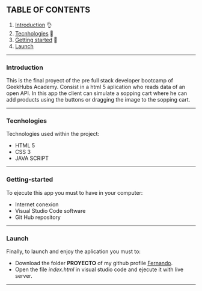 ## TABLE OF CONTENTS

1. [Introduction](#Introduction) :ok_hand:
2. [Tecnhologies](#Tecnhologies) :floppy_disk:
2. [Getting started](#Getting-started) :rocket:
3. [Launch](#Launch)


***
### Introduction
This is the final proyect of the pre full stack developer bootcamp of GeekHubs Academy. 
Consist in a html 5 aplication who reads data of an open API. In this app the client can simulate a sopping cart where he can add products using the buttons or dragging the image to the sopping cart.
***

### Tecnhologies
Technologies used within the project:
* HTML 5
* CSS 3
* JAVA SCRIPT


***
### Getting-started
To ejecute this app you must to have in your computer:
- Internet conexion
- Visual Studio Code software
- Git Hub repository
***

### Launch
Finally, to launch and enjoy the aplication you must to:
- Download the folder **PROYECTO** of my github profile [Fernando](https://github.com/Ferelbue/proyecto/tree/ramab).
- Open the file *index.html* in visual studio code and ejecute it with live server.

***
